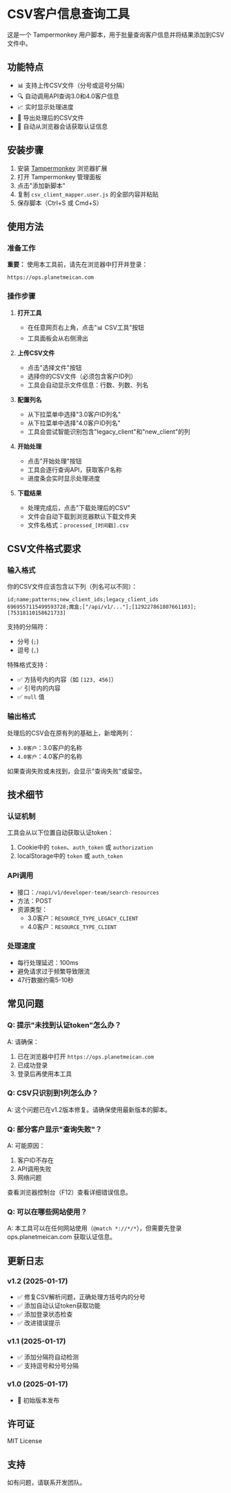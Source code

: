 # CSV客户信息查询工具

这是一个 Tampermonkey 用户脚本，用于批量查询客户信息并将结果添加到CSV文件中。

## 功能特点

- 📊 支持上传CSV文件（分号或逗号分隔）
- 🔍 自动调用API查询3.0和4.0客户信息
- 📈 实时显示处理进度
- 💾 导出处理后的CSV文件
- 🔐 自动从浏览器会话获取认证信息

## 安装步骤

1. 安装 [Tampermonkey](https://www.tampermonkey.net/) 浏览器扩展
2. 打开 Tampermonkey 管理面板
3. 点击"添加新脚本"
4. 复制 `csv_client_mapper.user.js` 的全部内容并粘贴
5. 保存脚本（Ctrl+S 或 Cmd+S）

## 使用方法

### 准备工作

**重要：** 使用本工具前，请先在浏览器中打开并登录：
```
https://ops.planetmeican.com
```

### 操作步骤

1. **打开工具**
   - 在任意网页右上角，点击"📊 CSV工具"按钮
   - 工具面板会从右侧滑出

2. **上传CSV文件**
   - 点击"选择文件"按钮
   - 选择你的CSV文件（必须包含客户ID列）
   - 工具会自动显示文件信息：行数、列数、列名

3. **配置列名**
   - 从下拉菜单中选择"3.0客户ID列名"
   - 从下拉菜单中选择"4.0客户ID列名"
   - 工具会尝试智能识别包含"legacy_client"和"new_client"的列

4. **开始处理**
   - 点击"开始处理"按钮
   - 工具会逐行查询API，获取客户名称
   - 进度条会实时显示处理进度

5. **下载结果**
   - 处理完成后，点击"下载处理后的CSV"
   - 文件会自动下载到浏览器默认下载文件夹
   - 文件名格式：`processed_[时间戳].csv`

## CSV文件格式要求

### 输入格式

你的CSV文件应该包含以下列（列名可以不同）：
```
id;name;patterns;new_client_ids;legacy_client_ids
6969557115499593728;魔盒;["/api/v1/..."];[129227861807661103];[75318110158621733]
```

支持的分隔符：
- 分号 (`;`)
- 逗号 (`,`)

特殊格式支持：
- ✅ 方括号内的内容（如 `[123, 456]`）
- ✅ 引号内的内容
- ✅ `null` 值

### 输出格式

处理后的CSV会在原有列的基础上，新增两列：
- `3.0客户`：3.0客户的名称
- `4.0客户`：4.0客户的名称

如果查询失败或未找到，会显示"查询失败"或留空。

## 技术细节

### 认证机制

工具会从以下位置自动获取认证token：
1. Cookie中的 `token`、`auth_token` 或 `authorization`
2. localStorage中的 `token` 或 `auth_token`

### API调用

- 接口：`/napi/v1/developer-team/search-resources`
- 方法：POST
- 资源类型：
  - 3.0客户：`RESOURCE_TYPE_LEGACY_CLIENT`
  - 4.0客户：`RESOURCE_TYPE_CLIENT`

### 处理速度

- 每行处理延迟：100ms
- 避免请求过于频繁导致限流
- 47行数据约需5-10秒

## 常见问题

### Q: 提示"未找到认证token"怎么办？

A: 请确保：
1. 已在浏览器中打开 `https://ops.planetmeican.com`
2. 已成功登录
3. 登录后再使用本工具

### Q: CSV只识别到1列怎么办？

A: 这个问题已在v1.2版本修复。请确保使用最新版本的脚本。

### Q: 部分客户显示"查询失败"？

A: 可能原因：
1. 客户ID不存在
2. API调用失败
3. 网络问题

查看浏览器控制台（F12）查看详细错误信息。

### Q: 可以在哪些网站使用？

A: 本工具可以在任何网站使用（`@match *://*/*`），但需要先登录 ops.planetmeican.com 获取认证信息。

## 更新日志

### v1.2 (2025-01-17)
- ✅ 修复CSV解析问题，正确处理方括号内的分号
- ✅ 添加自动认证token获取功能
- ✅ 添加登录状态检查
- ✅ 改进错误提示

### v1.1 (2025-01-17)
- ✅ 添加分隔符自动检测
- ✅ 支持逗号和分号分隔

### v1.0 (2025-01-17)
- 🎉 初始版本发布

## 许可证

MIT License

## 支持

如有问题，请联系开发团队。
